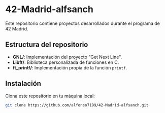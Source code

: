 # 42-Madrid-alfsanch

Este repositorio contiene proyectos desarrollados durante el programa de 42 Madrid.

## Estructura del repositorio

- **GNL/**: Implementación del proyecto "Get Next Line".
- **Libft/**: Biblioteca personalizada de funciones en C.
- **ft_printf/**: Implementación propia de la función `printf`.

## Instalación

Clona este repositorio en tu máquina local:

```bash
git clone https://github.com/alfonso7199/42-Madrid-alfsanch.git

